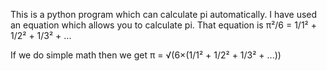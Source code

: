This is a python program which can calculate pi automatically.
I have used an equation which allows you to calculate pi. That equation is π&#178;/6 = 1/1&#178; + 1/2&#178; + 1/3&#178; + ...

If we do simple math then we get π = &#8730;(6&#215;(1/1&#178; + 1/2&#178; + 1/3&#178; + ...))
